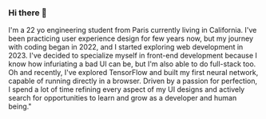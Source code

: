 ### Hi there 👋

I'm a 22 yo engineering student from Paris currently living in California. 
I've been practicing user experience design for few years now, but my journey with coding began in 2022, and I started exploring web development in 2023. I've decided to specialize myself in front-end development because I know how infuriating a bad UI can be, but I'm also able to do full-stack too. Oh and recently, I've explored TensorFlow and built my first neural network, capable of running directly in a browser. 
Driven by a passion for perfection, I spend a lot of time refining every aspect of my UI designs and actively search for opportunities to learn and grow as a developer and human being."


<!--
**MatthewDlr/MatthewDlr** is a ✨ _special_ ✨ repository because its `README.md` (this file) appears on your GitHub profile.

Here are some ideas to get you started:

- 🔭 I’m currently working on ...
- 🌱 I’m currently learning ...
- 👯 I’m looking to collaborate on ...
- 🤔 I’m looking for help with ...
- 💬 Ask me about ...
- 📫 How to reach me: ...
- 😄 Pronouns: ...
- ⚡ Fun fact: ...
-->
